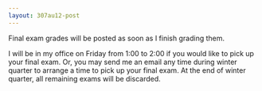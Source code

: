 ```yaml
---
layout: 307au12-post
---
```


Final exam grades will be posted as soon as I finish grading them.

I will be in my office on Friday from 1:00 to 2:00 if you would like to pick up your final exam. Or, you may send me an email any time during winter quarter to arrange a time to pick up your final exam. At the end of winter quarter, all remaining exams will be discarded.
